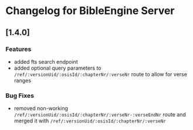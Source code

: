 # Changelog for BibleEngine Server

## [1.4.0]

### Features

-   added fts search endpoint
-   added optional query parameters to `/ref/:versionUid/:osisId/:chapterNr/:verseNr` route to allow for verse ranges

### Bug Fixes

-   removed non-working `/ref/:versionUid/:osisId/:chapterNr/:verseNr-:verseEndNr` route and merged it with `/ref/:versionUid/:osisId/:chapterNr/:verseNr`
